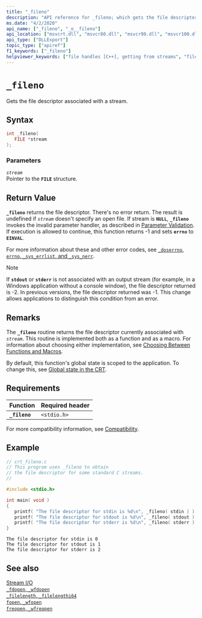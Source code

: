 ```yaml
---
title: "_fileno"
description: "API reference for _fileno; which gets the file descriptor associated with a stream."
ms.date: "4/2/2020"
api_name: ["_fileno", "_o__fileno"]
api_location: ["msvcrt.dll", "msvcr80.dll", "msvcr90.dll", "msvcr100.dll", "msvcr100_clr0400.dll", "msvcr110.dll", "msvcr110_clr0400.dll", "msvcr120.dll", "msvcr120_clr0400.dll", "ucrtbase.dll", "api-ms-win-crt-stdio-l1-1-0.dll", "api-ms-win-crt-private-l1-1-0.dll"]
api_type: ["DLLExport"]
topic_type: ["apiref"]
f1_keywords: ["_fileno"]
helpviewer_keywords: ["file handles [C++], getting from streams", "fileno function", "_fileno function", "streams, getting file handles"]
---
```

# `_fileno`

Gets the file descriptor associated with a stream.

## Syntax

```C
int _fileno(
   FILE *stream
);
```

### Parameters

*`stream`*\
Pointer to the **`FILE`** structure.

## Return Value

**`_fileno`** returns the file descriptor. There's no error return. The result is undefined if *`stream`* doesn't specify an open file. If stream is **`NULL`**, **`_fileno`** invokes the invalid parameter handler, as described in [Parameter Validation](../../c-runtime-library/parameter-validation.md). If execution is allowed to continue, this function returns -1 and sets **`errno`** to **`EINVAL`**.

For more information about these and other error codes, see [`_doserrno`, `errno`, `_sys_errlist`, and `_sys_nerr`](../../c-runtime-library/errno-doserrno-sys-errlist-and-sys-nerr.md).

> [!NOTE]
> If **`stdout`** or **`stderr`** is not associated with an output stream (for example, in a Windows application without a console window), the file descriptor returned is -2. In previous versions, the file descriptor returned was -1. This change allows applications to distinguish this condition from an error.

## Remarks

The **`_fileno`** routine returns the file descriptor currently associated with *`stream`*. This routine is implemented both as a function and as a macro. For information about choosing either implementation, see [Choosing Between Functions and Macros](../../c-runtime-library/recommendations-for-choosing-between-functions-and-macros.md).

By default, this function's global state is scoped to the application. To change this, see [Global state in the CRT](../global-state.md).

## Requirements

|Function|Required header|
|--------------|---------------------|
|**`_fileno`**|`<stdio.h>`|

For more compatibility information, see [Compatibility](../../c-runtime-library/compatibility.md).

## Example

```C
// crt_fileno.c
// This program uses _fileno to obtain
// the file descriptor for some standard C streams.
//

#include <stdio.h>

int main( void )
{
   printf( "The file descriptor for stdin is %d\n", _fileno( stdin ) );
   printf( "The file descriptor for stdout is %d\n", _fileno( stdout ) );
   printf( "The file descriptor for stderr is %d\n", _fileno( stderr ) );
}
```

```Output
The file descriptor for stdin is 0
The file descriptor for stdout is 1
The file descriptor for stderr is 2
```

## See also

[Stream I/O](../../c-runtime-library/stream-i-o.md)\
[`_fdopen`, `_wfdopen`](fdopen-wfdopen.md)\
[`_filelength`, `_filelengthi64`](filelength-filelengthi64.md)\
[`fopen`, `_wfopen`](fopen-wfopen.md)\
[`freopen`, `_wfreopen`](freopen-wfreopen.md)
